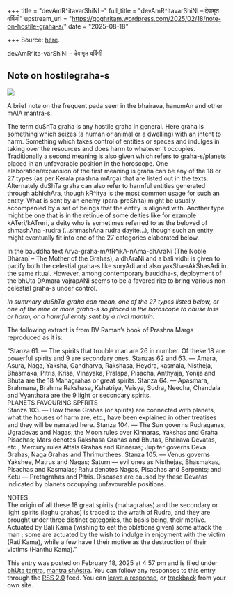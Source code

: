 +++
title = "devAmR^itavarShiNI –"
full_title = "devAmR^itavarShiNI – देवामृत वर्षिणी"
upstream_url = "https://goghritam.wordpress.com/2025/02/18/note-on-hostile-graha-s/"
date = "2025-08-18"

+++
Source: [here](https://goghritam.wordpress.com/2025/02/18/note-on-hostile-graha-s/).

devAmR^ita-varShiNI – देवामृत वर्षिणी

## Note on hostilegraha-s

<div class="entry">

<div class="wp-block-image">

![](https://goghritam.wordpress.com/wp-content/uploads/2025/02/image.png?w=277)

</div>

A brief note on the frequent pada seen in the bhairava, hanumAn and other mAlA mantra-s.

The term duShTa graha is any hostile graha in general. Here graha is something which seizes (a human or animal or a dwelling) with an intent to harm. Something which takes control of entities or spaces and indulges in taking over the resources and does harm to whatever it occupies. Traditionally a second meaning is also given which refers to graha-s/planets placed in an unfavorable position in the horoscope. One elaboration/expansion of the first meaning is graha can be any of the 18 or 27 types (as per Kerala prashna mArga) that are listed out in the texts. Alternately duShTa graha can also refer to harmful entities generated through abhichAra, though kR^itya is the most common usage for such an entity. What is sent by an enemy (para-preShita) might be usually accompanied by a set of beings that the entity is aligned with. Another type might be one that is in the retinue of some deities like for example kATeri/kATreri, a deity who is sometimes referred to as the beloved of shmashAna -rudra (…shmashAna rudra dayite…), though such an entity might eventually fit into one of the 27 categories elaborated below.

In the bauddha text Arya-graha-mAtR^ikA-nAma-dhAraNi (The Noble Dhāraṇī – The Mother of the Grahas), a dhAraNi and a bali vidhi is given to pacify both the celestial graha-s like suryAdi and also yakSha-rAkShasAdi in the same ritual. However, among contemporary bauddha-s, deployment of the bhUta DAmara vajrapANi seems to be a favored rite to bring various non celestial graha-s under control.

*In summary duShTa-graha can mean, one of the 27 types listed below, or one of the nine or more graha-s so placed in the horoscope to cause loss or harm, or a harmful entity sent by a rival mantrin.*

The following extract is from BV Raman’s book of Prashna Marga reproduced as it is:

  
“Stanza 61. — The spirits that trouble man are 26 in number. Of these 18 are powerful spirits and 9 are secondary ones. Stanzas 62 and 63. — Amara, Asura, Naga, Yaksha, Gandharva, Rakshasa, Heydra, kasmala, Nistheja, Bhasmaka, Pitris, Krisa, Vinayaka, Pralapa, Pisacha, Anthyaja, Yonija and Bhuta are the 18 Mahagrahas or great spirits. Stanza 64. — Apasmara, Brahmana, Brahma Rakshasa, Kshatriya, Vaisya, Sudra, Neecha, Chandala and Vyanthara are the 9 light or secondary spirits.  
PLANETS FAVOURING SPFRITS  
Stanza 103. — How these Grahas (or spirits) are connected with planets, what the houses of harm are, etc., have been explained in other treatises and they will be narrated here. Stanza 104. — The Sun governs Rudraganas, Ugradevas and Nagas; the Moon rules over Kinnaras, Yakshas and Graha Pisachas; Mars denotes Rakshasa Grahas and Bhutas, Bhairava Devatas, etc., Mercury rules Attala Grahas and Kinnaras; Jupiter governs Deva Grahas, Naga Grahas and Thrimurthees. Stanza 105. — Venus governs Yakshee, Matrus and Nagas; Saturn — evil ones as Nisthejas, Bhasmakas, Pisachas and Kasmalas; Rahu denotes Nagas, Pisachas and Serpents; and Ketu — Pretagrahas and Pitris. Diseases are caused by these Devatas indicated by planets occupying unfavourable positions.

NOTES  
The origin of all these 18 great spirits (mahagrahas) and the secondary or light spirits (laghu grahas) is traced to the wrath of Rudra, and they are brought under three distinct categories, the basis being, their motive. Actuated by Bali Kama (wishing to eat the oblations given) some attack the man ; some are actuated by the wish to indulge in enjoyment with the victim (Rati Kama), while a few have I their motive as the destruction of their victims (Hanthu Kama).”

This entry was posted on February 18, 2025 at 4:57 pm and is filed under [bhUta tantra](https://goghritam.wordpress.com/category/shaiva/bhuta-tantra/), [mantra shAstra](https://goghritam.wordpress.com/category/mantra-shastra/). You can follow any responses to this entry through the [RSS 2.0](https://goghritam.wordpress.com/2025/02/18/note-on-hostile-graha-s/feed/) feed. You can [leave a response](#respond), or [trackback](https://goghritam.wordpress.com/2025/02/18/note-on-hostile-graha-s/trackback/) from your own site.

</div>
